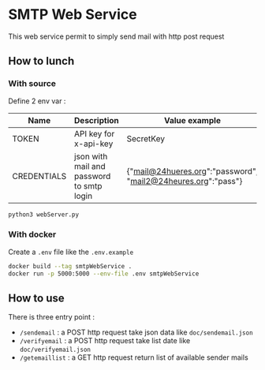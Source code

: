 # SMTP Web Service

This web service permit to simply send mail with http post request  

## How to lunch
### With source

Define 2 env var : 

|Name|Description|Value example|
|----|-----------|-------------|
|TOKEN|API key for x-api-key|SecretKey|
|CREDENTIALS|json with mail and password to smtp login|{"mail@24hueres.org":"password", "mail2@24heures.org":"pass"}|

```bash
python3 webServer.py
```

### With docker

Create a ``.env`` file like the ``.env.example``

```bash
docker build --tag smtpWebService .
docker run -p 5000:5000 --env-file .env smtpWebService
```

## How to use

There is three entry point : 

- ``/sendemail`` : a POST http request take json data like ``doc/sendemail.json``
- ``/verifyemail`` : a POST http request take list date like ``doc/verifyemail.json``
- ``/getemaillist`` : a GET http request return list of available sender mails
